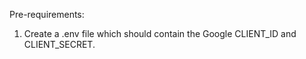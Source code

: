 Pre-requirements: 
1. Create a .env file which should contain the Google CLIENT_ID and CLIENT_SECRET.